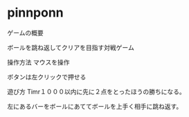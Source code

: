 # pinnponn
 
ゲームの概要

ボールを跳ね返してクリアを目指す対戦ゲーム


操作方法
マウスを操作

ボタンは左クリックで押せる


遊び方
Timr１０００以内に先に２点をとったほうの勝ちになる。

左にあるバーをボールにあててボールを上手く相手に跳ね返す。
